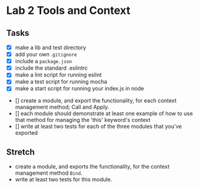 # Lab 2 Tools and Context

## Tasks
- [x] make a lib and test directory
- [x] add your own .`gitignore`
- [x] include a `package.json`
- [x] include the standard .eslintrc
- [x] make a lint script for running eslint
- [x] make a test script for running mocha
- [x] make a start script for running your index.js in node
- [] create a module, and export the functionality, for each context management method; Call and Apply.
- [] each module should demonstrate at least one example of how to use that method for managing the 'this' keyword's context
- [] write at least two tests for each of the three modules that you've exported

## Stretch
* create a module, and exports the functionality, for the context management method `Bind`.
* write at least two tests for this module.
